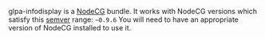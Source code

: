 glpa-infodisplay is a [NodeCG](http://github.com/nodecg/nodecg) bundle. 
It works with NodeCG versions which satisfy this [semver](https://docs.npmjs.com/getting-started/semantic-versioning) range: `~0.9.6`
You will need to have an appropriate version of NodeCG installed to use it.

